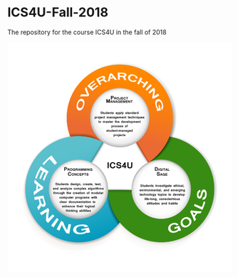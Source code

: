 # ICS4U-Fall-2018
The repository for the course ICS4U in the fall of 2018

![Course Image](https://github.com/AYJ-OCDSB/ICS4U-Fall-2018/blob/master/images/ICS4U.jpg)
